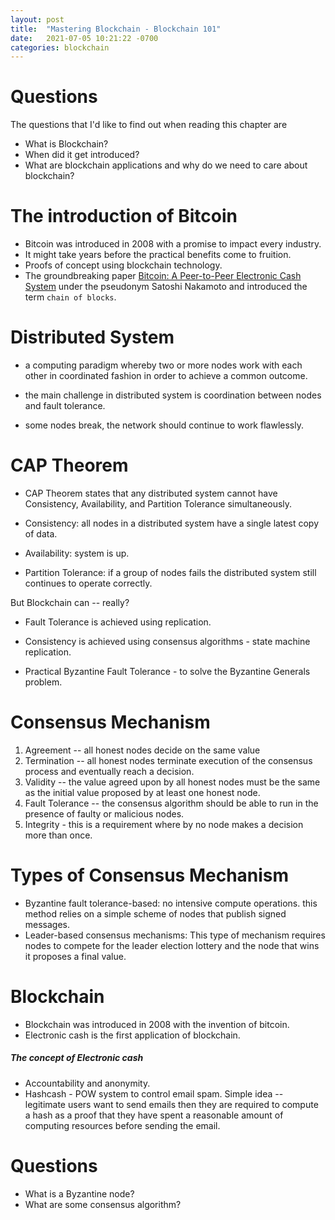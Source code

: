 ```yaml
---
layout: post
title:  "Mastering Blockchain - Blockchain 101"
date:   2021-07-05 10:21:22 -0700
categories: blockchain
---
```


# Questions

The questions that I'd like to find out when reading this chapter are
- What is Blockchain?
- When did it get introduced?
- What are blockchain applications and why do we need to care about blockchain?


# The introduction of Bitcoin

* Bitcoin was introduced in 2008 with a promise to impact every industry.
* It might take years before the practical benefits come to fruition.
* Proofs of concept using blockchain technology.
* The groundbreaking paper [Bitcoin: A Peer-to-Peer Electronic Cash System](https://bitcoin.org/bitcoin.pdf) under 
the pseudonym Satoshi Nakamoto and introduced the term `chain of blocks`.

# Distributed System

- a computing paradigm whereby two or more nodes work with each other in coordinated fashion
  in order to achieve a common outcome.

- the main challenge in distributed system is coordination between nodes and fault tolerance.

- some nodes break, the network should continue to work flawlessly.

# CAP Theorem

- CAP Theorem states that any distributed system cannot have Consistency, Availability, and Partition Tolerance simultaneously.

- Consistency: all nodes in a distributed system have a single latest copy of data.
- Availability: system is up.
- Partition Tolerance: if a group of nodes fails the distributed system still continues to operate correctly.

But Blockchain can -- really?

- Fault Tolerance is achieved using replication.
- Consistency is achieved using consensus algorithms - state machine replication.

- Practical Byzantine Fault Tolerance - to solve the Byzantine Generals problem.

# Consensus Mechanism

1. Agreement -- all honest nodes decide on the same value
2. Termination -- all honest nodes terminate execution of the consensus process and eventually reach a decision.
3. Validity -- the value agreed upon by all honest nodes must be the same as the initial value proposed by at least one honest node.
4. Fault Tolerance -- the consensus algorithm should be able to run in the presence of faulty or malicious nodes.
5. Integrity - this is a requirement where by no node makes a decision more than once.

# Types of Consensus Mechanism

- Byzantine fault tolerance-based: no intensive compute operations.  this method relies on a simple scheme of nodes that publish signed messages.
- Leader-based consensus mechanisms: This type of mechanism requires nodes to compete for the leader election lottery
    and the node that wins it proposes a final value.


# Blockchain
- Blockchain was introduced in 2008 with the invention of bitcoin.
- Electronic cash is the first application of blockchain.

##### The concept of Electronic cash
- Accountability and anonymity.
- Hashcash - POW system to control email spam.  Simple idea -- legitimate users want to send emails then they are required to
compute a hash as a proof that they have spent a reasonable amount of computing resources before sending the email.

# Questions

- What is a Byzantine node?
- What are some consensus algorithm?
